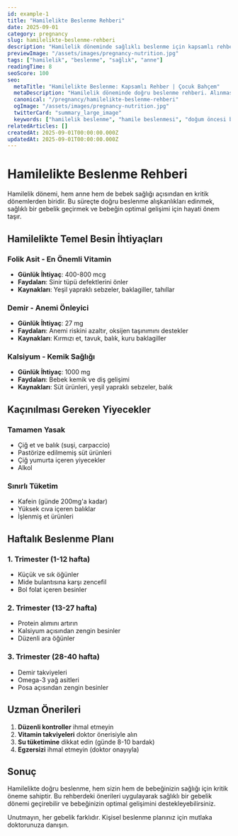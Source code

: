 ```yaml
---
id: example-1
title: "Hamilelikte Beslenme Rehberi"
date: 2025-09-01
category: pregnancy
slug: hamilelikte-beslenme-rehberi
description: "Hamilelik döneminde sağlıklı beslenme için kapsamlı rehber. Hangi besinleri almalı, hangilerinden kaçınmalısınız?"
previewImage: "/assets/images/pregnancy-nutrition.jpg"
tags: ["hamilelik", "beslenme", "sağlık", "anne"]
readingTime: 8
seoScore: 100
seo:
  metaTitle: "Hamilelikte Beslenme: Kapsamlı Rehber | Çocuk Bahçem"
  metaDescription: "Hamilelik döneminde doğru beslenme rehberi. Alınması gereken besinler, kaçınılacak yiyecekler ve uzman önerileri."
  canonical: "/pregnancy/hamilelikte-beslenme-rehberi"
  ogImage: "/assets/images/pregnancy-nutrition.jpg"
  twitterCard: "summary_large_image"
  keywords: ["hamilelik beslenme", "hamile beslenmesi", "doğum öncesi beslenme", "anne sağlığı"]
relatedArticles: []
createdAt: 2025-09-01T00:00:00.000Z
updatedAt: 2025-09-01T00:00:00.000Z
---
```


# Hamilelikte Beslenme Rehberi

Hamilelik dönemi, hem anne hem de bebek sağlığı açısından en kritik dönemlerden biridir. Bu süreçte doğru beslenme alışkanlıkları edinmek, sağlıklı bir gebelik geçirmek ve bebeğin optimal gelişimi için hayati önem taşır.

## Hamilelikte Temel Besin İhtiyaçları

### Folik Asit - En Önemli Vitamin
- **Günlük İhtiyaç**: 400-800 mcg
- **Faydaları**: Sinir tüpü defektlerini önler
- **Kaynakları**: Yeşil yapraklı sebzeler, baklagiller, tahıllar

### Demir - Anemi Önleyici
- **Günlük İhtiyaç**: 27 mg
- **Faydaları**: Anemi riskini azaltır, oksijen taşınımını destekler
- **Kaynakları**: Kırmızı et, tavuk, balık, kuru baklagiller

### Kalsiyum - Kemik Sağlığı
- **Günlük İhtiyaç**: 1000 mg
- **Faydaları**: Bebek kemik ve diş gelişimi
- **Kaynakları**: Süt ürünleri, yeşil yapraklı sebzeler, balık

## Kaçınılması Gereken Yiyecekler

### Tamamen Yasak
- Çiğ et ve balık (suşi, carpaccio)
- Pastörize edilmemiş süt ürünleri
- Çiğ yumurta içeren yiyecekler
- Alkol

### Sınırlı Tüketim
- Kafein (günde 200mg'a kadar)
- Yüksek cıva içeren balıklar
- İşlenmiş et ürünleri

## Haftalık Beslenme Planı

### 1. Trimester (1-12 hafta)
- Küçük ve sık öğünler
- Mide bulantısına karşı zencefil
- Bol folat içeren besinler

### 2. Trimester (13-27 hafta)
- Protein alımını artırın
- Kalsiyum açısından zengin besinler
- Düzenli ara öğünler

### 3. Trimester (28-40 hafta)
- Demir takviyeleri
- Omega-3 yağ asitleri
- Posa açısından zengin besinler

## Uzman Önerileri

1. **Düzenli kontroller** ihmal etmeyin
2. **Vitamin takviyeleri** doktor önerisiyle alın
3. **Su tüketimine** dikkat edin (günde 8-10 bardak)
4. **Egzersizi** ihmal etmeyin (doktor onayıyla)

## Sonuç

Hamilelikte doğru beslenme, hem sizin hem de bebeğinizin sağlığı için kritik öneme sahiptir. Bu rehberdeki önerileri uygulayarak sağlıklı bir gebelik dönemi geçirebilir ve bebeğinizin optimal gelişimini destekleyebilirsiniz.

Unutmayın, her gebelik farklıdır. Kişisel beslenme planınız için mutlaka doktorunuza danışın.